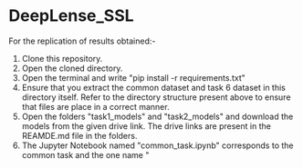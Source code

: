 # DeepLense_SSL

For the replication of results obtained:-
 1. Clone this repository.
 2. Open the cloned directory.
 3. Open the terminal and write "pip install -r requirements.txt"
 4. Ensure that you extract the common dataset and task 6 dataset in this directory itself. Refer to the directory structure present above to ensure that files are place in a correct manner.
 5. Open the folders "task1_models" and "task2_models" and download the models from the given drive link. The drive links are present in the REAMDE.md file in the folders.
 6. The Jupyter Notebook named "common_task.ipynb" corresponds to the common task and the one name "
